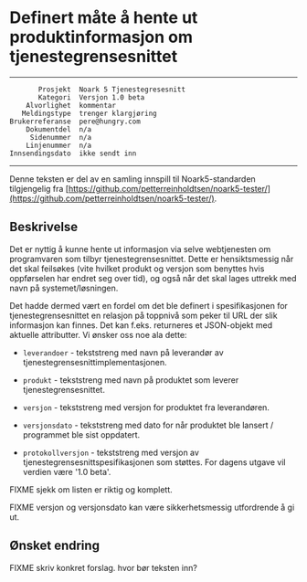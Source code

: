 Definert måte å hente ut produktinformasjon om tjenestegrensesnittet
====================================================================

 ------------------  ---------------------------------
           Prosjekt  Noark 5 Tjenestegresesnitt
           Kategori  Versjon 1.0 beta
        Alvorlighet  kommentar
       Meldingstype  trenger klargjøring
    Brukerreferanse  pere@hungry.com
        Dokumentdel  n/a
         Sidenummer  n/a
        Linjenummer  n/a
    Innsendingsdato  ikke sendt inn
 ------------------  ---------------------------------

Denne teksten er del av en samling innspill til Noark5-standarden
tilgjengelig fra
[https://github.com/petterreinholdtsen/noark5-tester/](https://github.com/petterreinholdtsen/noark5-tester/).

Beskrivelse
-----------

Det er nyttig å kunne hente ut informasjon via selve webtjenesten om
programvaren som tilbyr tjenestegrensesnittet.  Dette er
hensiktsmessig når det skal feilsøkes (vite hvilket produkt og versjon
som benyttes hvis oppførselen har endret seg over tid), og også når
det skal lages uttrekk med navn på systemet/løsningen.

Det hadde dermed vært en fordel om det ble definert i spesifikasjonen
for tjenestegrensesnittet en relasjon på toppnivå som peker til URL
der slik informasjon kan finnes.  Det kan f.eks. returneres et
JSON-objekt med aktuelle attributter.  Vi ønsker oss noe ala dette:

 * `leverandoer` - tekststreng med navn på leverandør av
               tjenestegrensesnittimplementasjonen.
 * `produkt` - tekststreng med navn på produktet som leverer
               tjenestegrensesnittet.
 * `versjon` - tekststreng med versjon for produktet fra leverandøren.
 
 * `versjonsdato` - tekststreng med dato for når produktet ble lansert
               / programmet ble sist oppdatert.
 * `protokollversjon` - tekststreng med versjon av
               tjenestegrensesnittspesifikasjonen som støttes.
               For dagens utgave vil verdien være '1.0 beta'.

FIXME sjekk om listen er riktig og komplett.

FIXME versjon og versjonsdato kan være sikkerhetsmessig utfordrende å gi ut.

Ønsket endring
--------------

FIXME skriv konkret forslag.  hvor bør teksten inn?
